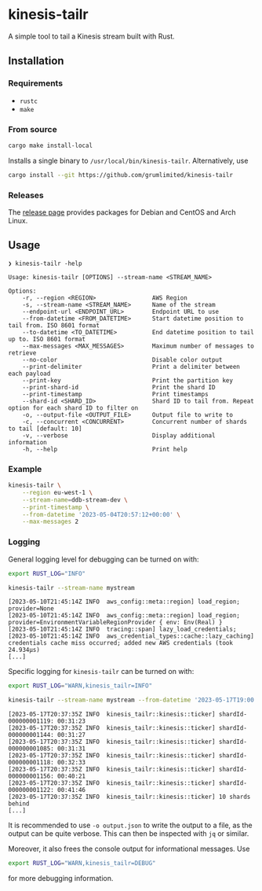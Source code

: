 # kinesis-tailr

A simple tool to tail a Kinesis stream built with Rust.

## Installation

### Requirements

* `rustc`
* `make`

### From source

```bash
cargo make install-local
```

Installs a single binary to `/usr/local/bin/kinesis-tailr`. Alternatively, use

```bash
cargo install --git https://github.com/grumlimited/kinesis-tailr
```

### Releases

The [release page](https://github.com/grumlimited/kinesis-tailr/releases) provides packages for Debian and CentOS and Arch Linux.

## Usage

    ❯ kinesis-tailr -help

    Usage: kinesis-tailr [OPTIONS] --stream-name <STREAM_NAME>
    
    Options:
        -r, --region <REGION>                AWS Region
        -s, --stream-name <STREAM_NAME>      Name of the stream
        --endpoint-url <ENDPOINT_URL>        Endpoint URL to use
        --from-datetime <FROM_DATETIME>      Start datetime position to tail from. ISO 8601 format
        --to-datetime <TO_DATETIME>          End datetime position to tail up to. ISO 8601 format
        --max-messages <MAX_MESSAGES>        Maximum number of messages to retrieve
        --no-color                           Disable color output
        --print-delimiter                    Print a delimiter between each payload
        --print-key                          Print the partition key
        --print-shard-id                     Print the shard ID
        --print-timestamp                    Print timestamps
        --shard-id <SHARD_ID>                Shard ID to tail from. Repeat option for each shard ID to filter on
        -o, --output-file <OUTPUT_FILE>      Output file to write to
        -c, --concurrent <CONCURRENT>        Concurrent number of shards to tail [default: 10]
        -v, --verbose                        Display additional information
        -h, --help                           Print help

### Example

```bash
kinesis-tailr \
    --region eu-west-1 \
    --stream-name=ddb-stream-dev \
    --print-timestamp \
    --from-datetime '2023-05-04T20:57:12+00:00' \
    --max-messages 2
```

### Logging

General logging level for debugging can be turned on with:

```bash
export RUST_LOG="INFO"

kinesis-tailr --stream-name mystream
```

    [2023-05-10T21:45:14Z INFO  aws_config::meta::region] load_region; provider=None
    [2023-05-10T21:45:14Z INFO  aws_config::meta::region] load_region; provider=EnvironmentVariableRegionProvider { env: Env(Real) }
    [2023-05-10T21:45:14Z INFO  tracing::span] lazy_load_credentials;
    [2023-05-10T21:45:14Z INFO  aws_credential_types::cache::lazy_caching] credentials cache miss occurred; added new AWS credentials (took 24.934µs)
    [...]

Specific logging for `kinesis-tailr` can be turned on with:

```bash
export RUST_LOG="WARN,kinesis_tailr=INFO"

kinesis-tailr --stream-name mystream --from-datetime '2023-05-17T19:00:00Z' -o output.json
```
    [2023-05-17T20:37:35Z INFO  kinesis_tailr::kinesis::ticker] shardId-000000001119: 00:31:23
    [2023-05-17T20:37:35Z INFO  kinesis_tailr::kinesis::ticker] shardId-000000001144: 00:31:27
    [2023-05-17T20:37:35Z INFO  kinesis_tailr::kinesis::ticker] shardId-000000001085: 00:31:31
    [2023-05-17T20:37:35Z INFO  kinesis_tailr::kinesis::ticker] shardId-000000001118: 00:32:33
    [2023-05-17T20:37:35Z INFO  kinesis_tailr::kinesis::ticker] shardId-000000001156: 00:40:21
    [2023-05-17T20:37:35Z INFO  kinesis_tailr::kinesis::ticker] shardId-000000001122: 00:41:46
    [2023-05-17T20:37:35Z INFO  kinesis_tailr::kinesis::ticker] 10 shards behind
    [...]

It is recommended to use `-o output.json` to write the output to a file, as the output can be quite verbose. This can then be inspected with `jq` or similar.

Moreover, it also frees the console output for informational messages. Use

```bash
export RUST_LOG="WARN,kinesis_tailr=DEBUG"
```

for more debugging information.
